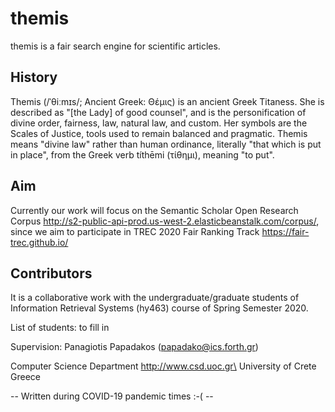 # themis

themis is a fair search engine for scientific articles.

## History
Themis (/ˈθiːmɪs/; Ancient Greek: Θέμις) is an ancient Greek Titaness. She is described as "[the Lady] of good counsel", and is the personification of divine order, fairness, law, natural law, and custom. Her symbols are the Scales of Justice, tools used to remain balanced and pragmatic. Themis means "divine law" rather than human ordinance, literally "that which is put in place", from the Greek verb títhēmi (τίθημι), meaning "to put".

## Aim
Currently our work will focus on the Semantic Scholar Open Research Corpus
http://s2-public-api-prod.us-west-2.elasticbeanstalk.com/corpus/, since we aim to participate in TREC 2020 Fair Ranking Track
https://fair-trec.github.io/

## Contributors
It is a collaborative work with the undergraduate/graduate students of Information Retrieval Systems (hy463) course of Spring Semester 2020.

List of students: to fill in

Supervision: Panagiotis Papadakos (papadako@ics.forth.gr)

Computer Science Department http://www.csd.uoc.gr\
University of Crete\
Greece

-- Written during COVID-19 pandemic times :-( --
